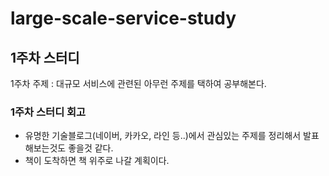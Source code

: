 # large-scale-service-study

## 1주차 스터디
1주차 주제 : 대규모 서비스에 관련된 아무런 주제를 택하여 공부해본다.

### 1주차 스터디 회고
- 유명한 기술블로그(네이버, 카카오, 라인 등..)에서 관심있는 주제를 정리해서 발표해보는것도 좋을것 같다.
- 책이 도착하면 책 위주로 나갈 계획이다.
